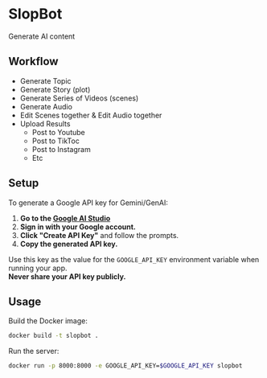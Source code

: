 # SlopBot
Generate AI content

## Workflow

 - Generate Topic
 - Generate Story (plot)
 - Generate Series of Videos (scenes)
 - Generate Audio
 - Edit Scenes together & Edit Audio together
 - Upload Results
    - Post to Youtube
    - Post to TikToc
    - Post to Instagram
    - Etc

## Setup

To generate a Google API key for Gemini/GenAI:

1. **Go to the [Google AI Studio](https://aistudio.google.com/app/apikey)**
2. **Sign in with your Google account.**
3. **Click "Create API Key"** and follow the prompts.
4. **Copy the generated API key.**

Use this key as the value for the `GOOGLE_API_KEY` environment variable when running your app.  
**Never share your API key publicly.**

## Usage

Build the Docker image:
```sh
docker build -t slopbot .
```

Run the server:
```sh
docker run -p 8000:8000 -e GOOGLE_API_KEY=$GOOGLE_API_KEY slopbot
```
